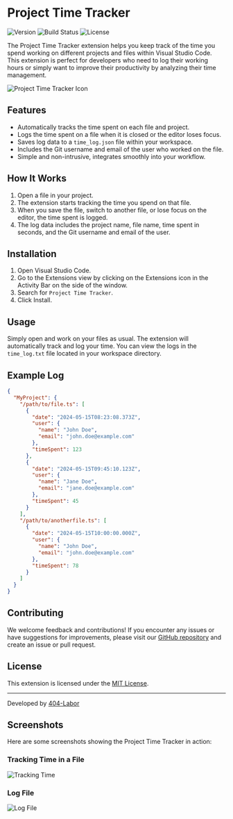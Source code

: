 # Project Time Tracker

![Version](https://img.shields.io/badge/version-1.0.0-blue.svg)
![Build Status](https://img.shields.io/badge/build-passing-brightgreen.svg)
![License](https://img.shields.io/badge/license-MIT-green.svg)

The Project Time Tracker extension helps you keep track of the time you spend working on different projects and files within Visual Studio Code. This extension is perfect for developers who need to log their working hours or simply want to improve their productivity by analyzing their time management.

![Project Time Tracker Icon](images/icon.png)

## Features

- Automatically tracks the time spent on each file and project.
- Logs the time spent on a file when it is closed or the editor loses focus.
- Saves log data to a `time_log.json` file within your workspace.
- Includes the Git username and email of the user who worked on the file.
- Simple and non-intrusive, integrates smoothly into your workflow.

## How It Works

1. Open a file in your project.
2. The extension starts tracking the time you spend on that file.
3. When you save the file, switch to another file, or lose focus on the editor, the time spent is logged.
4. The log data includes the project name, file name, time spent in seconds, and the Git username and email of the user.

## Installation

1. Open Visual Studio Code.
2. Go to the Extensions view by clicking on the Extensions icon in the Activity Bar on the side of the window.
3. Search for `Project Time Tracker`.
4. Click Install.

## Usage

Simply open and work on your files as usual. The extension will automatically track and log your time. You can view the logs in the `time_log.txt` file located in your workspace directory.

## Example Log

```json
{
  "MyProject": {
    "/path/to/file.ts": [
      {
        "date": "2024-05-15T08:23:08.373Z",
        "user": {
          "name": "John Doe",
          "email": "john.doe@example.com"
        },
        "timeSpent": 123
      },
      {
        "date": "2024-05-15T09:45:10.123Z",
        "user": {
          "name": "Jane Doe",
          "email": "jane.doe@example.com"
        },
        "timeSpent": 45
      }
    ],
    "/path/to/anotherfile.ts": [
      {
        "date": "2024-05-15T10:00:00.000Z",
        "user": {
          "name": "John Doe",
          "email": "john.doe@example.com"
        },
        "timeSpent": 78
      }
    ]
  }
}
```

## Contributing

We welcome feedback and contributions! If you encounter any issues or have suggestions for improvements, please visit our [GitHub repository](https://github.com/your-repo/project-time-tracker) and create an issue or pull request.

## License

This extension is licensed under the [MIT License](https://opensource.org/licenses/MIT).

---

Developed by [404-Labor](https://404-labor.com/)

## Screenshots

Here are some screenshots showing the Project Time Tracker in action:

### Tracking Time in a File

![Tracking Time](images/tracking-time.jpg)

### Log File

![Log File](images/log-file.jpg)
